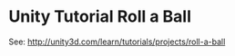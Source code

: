 Unity Tutorial Roll a Ball
==========================

See: http://unity3d.com/learn/tutorials/projects/roll-a-ball